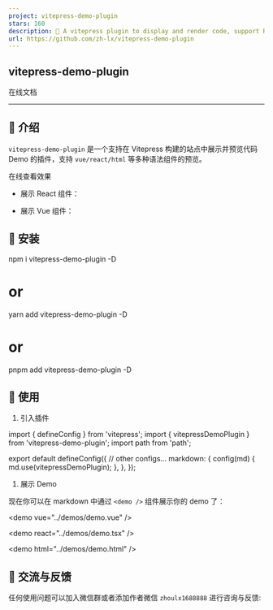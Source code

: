 ```yaml
---
project: vitepress-demo-plugin
stars: 160
description: 🎨 A vitepress plugin to display and render code, support React/Vue/Html. 一个可以在 vitepress 中展示和渲染代码的插件，支持 Vue/React/Html.
url: https://github.com/zh-lx/vitepress-demo-plugin
---
```


vitepress-demo-plugin
---------------------

在线文档

* * *

📖 介绍
-----

`vitepress-demo-plugin` 是一个支持在 Vitepress 构建的站点中展示并预览代码 Demo 的插件，支持 `vue/react/html` 等多种语法组件的预览。

在线查看效果

-   展示 React 组件：
    
-   展示 Vue 组件：
    

🚀 安装
-----

npm i vitepress-demo-plugin -D
# or
yarn add vitepress-demo-plugin -D
# or
pnpm add vitepress-demo-plugin -D

🌈 使用
-----

1.  引入插件

import { defineConfig } from 'vitepress';
import { vitepressDemoPlugin } from 'vitepress-demo-plugin'; 
import path from 'path';

export default defineConfig({
  // other configs...
  markdown: { 
    config(md) { 
      md.use(vitepressDemoPlugin); 
    }, 
  }, 
});

1.  展示 Demo

现在你可以在 markdown 中通过 `<demo />` 组件展示你的 demo 了：

<!-- 展示 vue demo -->
<demo vue\="../demos/demo.vue" />

<!-- 展示 react demo -->
<demo react\="../demos/demo.tsx" />

<!-- 展示 html demo -->
<demo html\="../demos/demo.html" />

📧 交流与反馈
--------

任何使用问题可以加入微信群或者添加作者微信 `zhoulx1688888` 进行咨询与反馈:
